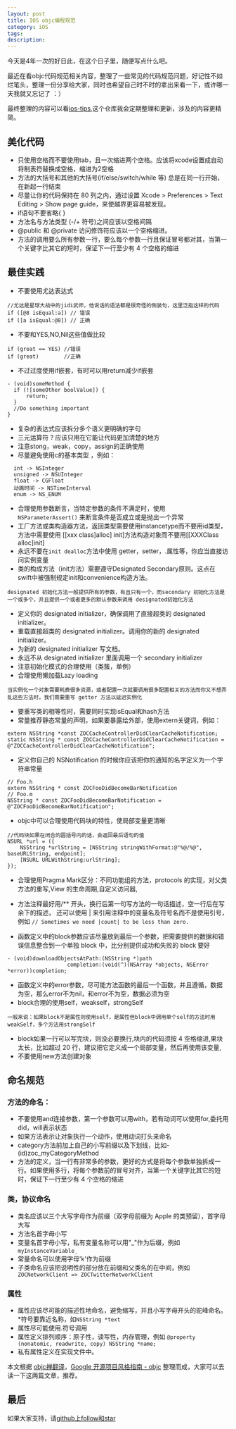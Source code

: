 ```yaml
---
layout: post
title: IOS objc编程规范
category: iOS
tags:
description:
---
```


今天是4年一次的好日此，在这个日子里，随便写点什么吧。

最近在看objc代码规范相关内容，整理了一些常见的代码规范问题，好记性不如烂笔头，整理一份分享给大家，同时也希望自己时不时的拿出来看一下，或许哪一天我就又忘记了 ：）

最终整理的内容可以看[ios-tips](),这个仓库我会定期整理和更新，涉及的内容更精简。


##  美化代码
-	只使用空格而不要使用tab，且一次缩进两个空格。应该将xcode设置成自动将制表符替换成空格，缩进为2空格
-	方法的大括号和其他的大括号(if/else/switch/while 等) 总是在同一行开始，在新起一行结束
-	尽量让你的代码保持在 80 列之内，通过设置 Xcode > Preferences > Text Editing > Show page guide，来使越界更容易被发现。
-	if语句不要省略{ }
-	方法名与方法类型 (-/+ 符号)之间应该以空格间隔
-	@public 和 @private 访问修饰符应该以一个空格缩进。
-	方法的调用要么所有参数一行，要么每个参数一行且保证冒号都对其，当第一个关键字比其它的短时，保证下一行至少有 4 个空格的缩进

##  最佳实践
-	不要使用尤达表达式

````objc
//尤达是星球大战中的jidi武师，他说话的语法都是很奇怪的倒装句，这里泛指这样的代码
if ([@8 isEqual:a]) // 错误
if ([a isEqual:@8]) // 正确
````
-	不要和YES,NO,Nil这些值做比较

````objc
if (great == YES) //错误
if (great)        //正确
````
-	不过过度使用if嵌套，有时可以用return减少if嵌套

````objc
- (void)someMethod {
  if (![someOther boolValue]) {
      return;
  }
  //Do something important
}
````
-	复杂的表达式应该拆分多个语义更明确的字句
-	三元运算符 ? 应该只用在它能让代码更加清楚的地方
-	注意stong，weak，copy，assign的正确使用
-   尽量避免使用c的基本类型 ，例如：

````objc
  int -> NSInteger
  unsigned -> NSUInteger
  float -> CGFloat
  动画时间 -> NSTimeInterval
  enum -> NS_ENUM
````
-	合理使用参数断言，当特定参数的条件不满足时，使用 ```` NSParameterAssert()```` 来断言条件是否成立或是抛出一个异常
-	工厂方法或类构造器方法，返回类型需要使用instancetype而不要用id类型，方法中需要使用 [[xxx class]alloc] init]方法构造对象而不要用[[XXXClass alloc]init]
-	永远不要在```` init dealloc ````方法中使用 getter，setter，.属性等，你应当直接访问实例变量
-	类的构成方法（init方法）需要遵守Designated Secondary原则。这点在swift中被强制规定init和convenience构造方法。

````
designated 初始化方法一般提供所有的参数，有且只有一个，而secondary 初始化方法是一个或多个，并且提供一个或者更多的默认参数来调用 designated初始化方法
````
-   定义你的 designated initializer，确保调用了直接超类的 designated initializer。
-   重载直接超类的 designated initializer。调用你的新的 designated initializer。
-   为新的 designated initializer 写文档。
-   永远不从 designated initializer 里面调用一个 secondary initializer
-	注意初始化模式的合理使用（类簇，单例）
-	合理使用懒加载Lazy loading

````
当实例化一个对象需要耗费很多资源，或者配置一次就要调用很多配置相关的方法而你又不想弄乱这些方法时，我们需要重写 getter 方法以延迟实例化
````
-	要重写类的相等性时，需要同时实现isEqual和hash方法
-	常量推荐静态常量的声明，如果要暴露给外部，使用extern关键词，例如：

````objc
extern NSString *const ZOCCacheControllerDidClearCacheNotification;
static NSString * const ZOCCacheControllerDidClearCacheNotification = @"ZOCCacheControllerDidClearCacheNotification";
````
-	定义你自己的 NSNotification 的时候你应该把你的通知的名字定义为一个字符串常量

````objc
// Foo.h
extern NSString * const ZOCFooDidBecomeBarNotification
// Foo.m
NSString * const ZOCFooDidBecomeBarNotification = @"ZOCFooDidBecomeBarNotification";
````
-	objc中可以合理使用代码块的特性，使局部变量更清晰

````objc
//代码块如果在闭合的圆括号内的话，会返回最后语句的值
NSURL *url = ({
    NSString *urlString = [NSString stringWithFormat:@"%@/%@", baseURLString, endpoint];
    [NSURL URLWithString:urlString];
});
````
-	合理使用Pragma Mark区分：不同功能组的方法，protocols 的实现，对父类方法的重写,View 的生命周期,自定义访问器,
-	方法注释最好用/** 开头，换行后第一句写方法的一句话描述，空一行后在写余下的描述，
还可以使用 | 来引用注释中的变量名及符号名而不是使用引号，例如
```` // Sometimes we need |count| to be less than zero. ````

-	函数定义中的block参数应该尽量放到最后一个参数，把需要提供的数据和错误信息整合到一个单独 block 中，比分别提供成功和失败的 block 要好

````objc
- (void)downloadObjectsAtPath:(NSString *)path
                   completion:(void(^)(NSArray *objects, NSError *error))completion;
````
-	函数定义中的error参数，尽可能方法函数的最后一个函数，并且遵循，数据为空，那么error不为nil，和error不为空，数据必须为空
-	block合理的使用self，weakself，strongSelf

````
一般来说：如果block不是属性则使用self，是属性但block中调用单个self的方法时用weakSelf，多个方法用strongSelf
````
-	block如果一行可以写完块，则没必要换行,块内的代码须按 4 空格缩进,果块太长，比如超过 20 行，建议把它定义成一个局部变量，然后再使用该变量,
-	不要使用new方法创建对象


##  命名规范
###  方法的命名：
-	不要使用and连接参数，第一个参数可以用with，若有动词可以使用for,委托用did，will表示状态
-	如果方法表示让对象执行一个动作，使用动词打头来命名
-	category方法前加上自己的小写前缀以及下划线，比如- (id)zoc_myCategoryMethod
-	方法的定义，当一行有非常多的参数，更好的方式是将每个参数单独拆成一行。如果使用多行，将每个参数前的冒号对齐，当第一个关键字比其它的短时，保证下一行至少有 4 个空格的缩进

###  类，协议命名
-	类名应该以三个大写字母作为前缀（双字母前缀为 Apple 的类预留），首字母大写
-	方法名首字母小写
-	变量名首字母小写，私有变量名称可以用"_"作为后缀，例如```` myInstanceVariable_ ````
-	常量命名可以使用字母'k'作为前缀
-	子类命名应该把说明性的部分放在前缀和父类名的在中间，例如````  ZOCNetworkClient => ZOCTwitterNetworkClient ````

###  属性
-	属性应该尽可能的描述性地命名，避免缩写，并且小写字母开头的驼峰命名。 *符号要靠近名称，如```` NSString *text ````
-	属性尽可能使用.符号调用
-	属性定义排列顺序：原子性，读写性，内存管理，例如 ```` @property (nonatomic, readwrite, copy) NSString *name; ````
-	私有属性定义在实现文件中。


本文根据 [objc禅翻译](https://github.com/oa414/objc-zen-book-cn/)，[Google 开源项目风格指南 - objc](http://zh-google-styleguide.readthedocs.org/en/latest/google-objc-styleguide/contents/)
整理而成，大家可以去读一下这两篇文章，推荐。


##  最后
如果大家支持，请[github上follow和star](https://github.com/coolnameismy)